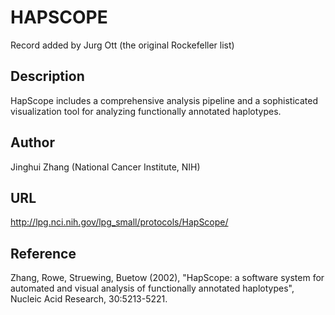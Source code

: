 # HAPSCOPE
Record added by Jurg Ott (the original Rockefeller list)

## Description
HapScope includes a comprehensive analysis pipeline and a sophisticated visualization tool for analyzing functionally annotated haplotypes.

## Author
Jinghui Zhang (National Cancer Institute, NIH)

## URL
http://lpg.nci.nih.gov/lpg_small/protocols/HapScope/

## Reference
Zhang, Rowe, Struewing, Buetow (2002), "HapScope: a software system for automated and visual analysis of functionally annotated haplotypes", Nucleic Acid Research, 30:5213-5221.